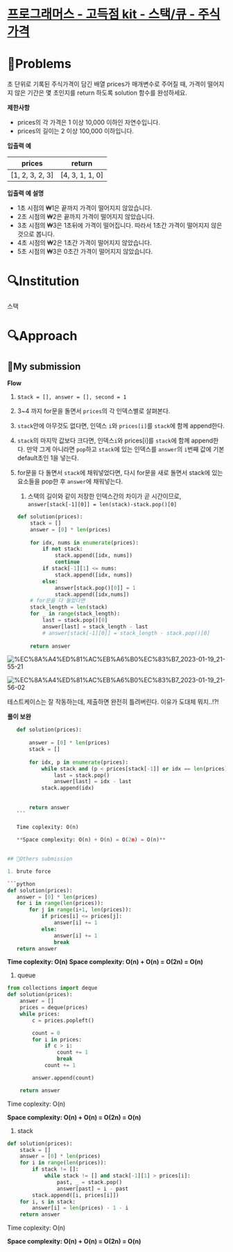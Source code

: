 
# [프로그래머스 - 고득점 kit - 스택/큐 - 주식가격](https://school.programmers.co.kr/learn/courses/30/lessons/42584)

# 📖Problems

초 단위로 기록된 주식가격이 담긴 배열 prices가 매개변수로 주어질 때, 가격이 떨어지지 않은 기간은 몇 초인지를 return 하도록 solution 함수를 완성하세요.

**제한사항**

- prices의 각 가격은 1 이상 10,000 이하인 자연수입니다.
- prices의 길이는 2 이상 100,000 이하입니다.

**입출력 예**

| prices | return |
| --- | --- |
| [1, 2, 3, 2, 3] | [4, 3, 1, 1, 0] |

**입출력 예 설명**

- 1초 시점의 ₩1은 끝까지 가격이 떨어지지 않았습니다.
- 2초 시점의 ₩2은 끝까지 가격이 떨어지지 않았습니다.
- 3초 시점의 ₩3은 1초뒤에 가격이 떨어집니다. 따라서 1초간 가격이 떨어지지 않은 것으로 봅니다.
- 4초 시점의 ₩2은 1초간 가격이 떨어지지 않았습니다.
- 5초 시점의 ₩3은 0초간 가격이 떨어지지 않았습니다.

# 🔍Institution

스택

# 🔍Approach

## 🚩My submission

**Flow**

1. s`tack = [], answer = [], second = 1`
2. 3~4 까지 for문을 돌면서 `prices`의 각 인덱스별로 살펴본다.
3. `stack`안에 아무것도 없다면, 인덱스 `i`와 `prices[i]`를 `stack`에 함께 append한다.  
4. `stack`의 마지막 값보다 크다면, 인덱스`i`와 prices[i]를 `stack`에 함께 append한다. 만약 그게 아니라면 `pop`하고 `stack`에 있는 인덱스를 `answer`의 `i`번째 값에 기본 default초인 1을 넣는다.
5. for문을 다 돌면서 `stack`에 채워넣었다면, 다시 for문을 새로 돌면서 stack에 있는 요소들을 pop한 후 `answer`에 채워넣는다.
    1. 스택의 길이와 같이 저장한 인덱스간의 차이가 곧 시간이므로, `answer[stack[-1][0]] = len(stack)-stack.pop()[0]`
    
    ```python
    def solution(prices):
        stack = []
        answer = [0] * len(prices)
        
        for idx, nums in enumerate(prices):
            if not stack:
                stack.append([idx, nums])
                continue
            if stack[-1][1] <= nums:
                stack.append([idx, nums])
            else:
                answer[stack.pop()[0]] = 1
                stack.append([idx,nums])
        # for문을 다 돌았다면
        stack_length = len(stack)
        for _ in range(stack_length):
            last = stack.pop()[0] 
            answer[last] = stack_length - last
            # answer[stack[-1][0]] = stack_length - stack.pop()[0]
        
        return answer
    ```
  
  
![%EC%8A%A4%ED%81%AC%EB%A6%B0%EC%83%B7_2023-01-19_21-55-21](https://user-images.githubusercontent.com/101111603/221585466-9f4833bc-4aa3-4b2c-bcc1-ecdb12b6b053.png)

![%EC%8A%A4%ED%81%AC%EB%A6%B0%EC%83%B7_2023-01-19_21-56-02](https://user-images.githubusercontent.com/101111603/221585502-2dbb0604-8374-4cdb-b202-73fac9272f72.png)

    
  테스트케이스는 잘 작동하는데, 제출하면 완전히 틀려버린다. 이유가 도대체 뭐지..!?!
  
  
    
**풀이 보완**
    
    
 ```python
    def solution(prices):
        
        answer = [0] * len(prices)
        stack = []
        
        for idx, p in enumerate(prices):
            while stack and (p < prices[stack[-1]] or idx == len(prices)-1):
                last = stack.pop()
                answer[last] = idx - last
            stack.append(idx)
        
        
        return answer
    ```
    
    Time coplexity: O(n)
    
    **Space complexity: O(n) + O(n) = O(2n) = O(n)**
    

## 🚩Others submission

1. brute force 

```python
def solution(prices):
    answer = [0] * len(prices)
    for i in range(len(prices)):
        for j in range(i+1, len(prices)):
            if prices[i] <= prices[j]:
                answer[i] += 1
            else:
                answer[i] += 1
                break
    return answer
```


**Time coplexity: O(n)**
**Space complexity: O(n) + O(n) = O(2n) = O(n)**

1. queue

```python
from collections import deque
def solution(prices):
    answer = []
    prices = deque(prices)
    while prices:
        c = prices.popleft()

        count = 0
        for i in prices:
            if c > i:
                count += 1
                break
            count += 1

        answer.append(count)

    return answer
```

Time coplexity: O(n)

**Space complexity: O(n) + O(n) = O(2n) = O(n)**

1. stack

```python
def solution(prices):
    stack = []
    answer = [0] * len(prices)
    for i in range(len(prices)):
        if stack != []:
            while stack != [] and stack[-1][1] > prices[i]:
                past, _ = stack.pop()
                answer[past] = i - past
        stack.append([i, prices[i]])
    for i, s in stack:
        answer[i] = len(prices) - 1 - i
    return answer
```

Time coplexity: O(n)

**Space complexity: O(n) + O(n) = O(2n) = O(n)**
